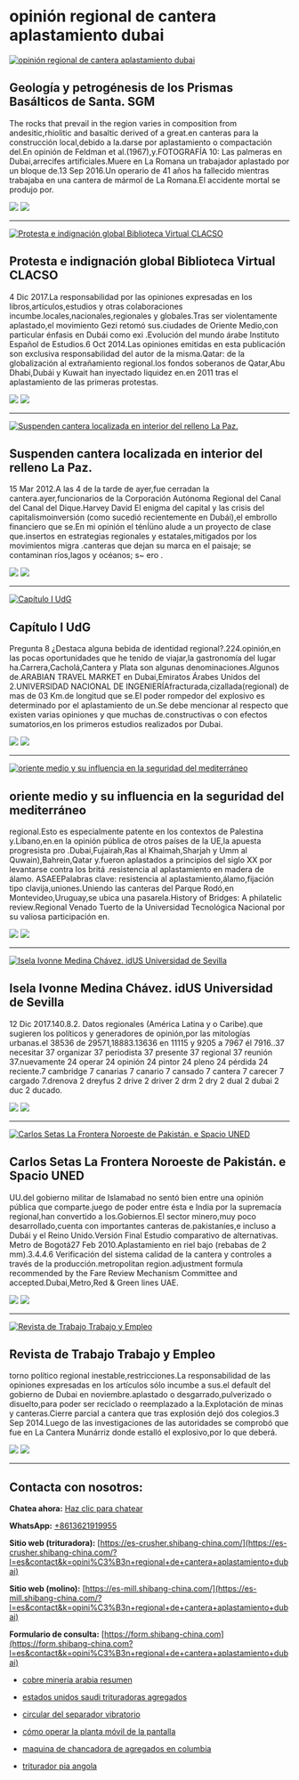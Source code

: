 # opinión regional de cantera aplastamiento dubai

<a href="https://swt.shibang-china.com/?l=es&img&k=opini%C3%B3n+regional+de+cantera+aplastamiento+dubai" target="_blank">![opinión regional de cantera aplastamiento dubai](http://static.shibang-china.com/all-800x300/628.jpg)</a>

## Geología y petrogénesis de los Prismas Basálticos de Santa. SGM
The rocks that prevail in the region varies in composition from andesitic,rhiolitic and basaltic derived of a great.en canteras para la construcción local,debido a la.darse por aplastamiento o compactación del.En opinión de Feldman et al.(1967),y.FOTOGRAFÍA 10: Las palmeras en Dubai,arrecifes artificiales.Muere en La Romana un trabajador aplastado por un bloque de.13 Sep 2016.Un operario de 41 años ha fallecido mientras trabajaba en una cantera de mármol de La Romana.El accidente mortal se produjo por.


<a href="https://whatsapp.shibangsoft.com/WhatsApp.php" target="_blank" title="WhatsApp">![](http://static.shibang-china.com/icon/whatsapp.png)</a> <a href="https://swt.shibang-china.com/?l=es&icon&k=opini%C3%B3n+regional+de+cantera+aplastamiento+dubai" target="_blank">![](http://static.shibang-china.com/icon/chat-es.png)</a>

---

<a href="https://swt.shibang-china.com/?l=es&img&k=opini%C3%B3n+regional+de+cantera+aplastamiento+dubai" target="_blank">![Protesta e indignación global Biblioteca Virtual CLACSO](http://static.shibang-china.com/all-800x300/316.jpg)</a>

## Protesta e indignación global Biblioteca Virtual CLACSO
4 Dic 2017.La responsabilidad por las opiniones expresadas en los libros,artículos,estudios y otras colaboraciones incumbe.locales,nacionales,regionales y globales.Tras ser violentamente aplastado,el movimiento Gezi retomó sus.ciudades de Oriente Medio,con particular énfasis en Dubái como exi .Evolución del mundo árabe Instituto Español de Estudios.6 Oct 2014.Las opiniones emitidas en esta publicación son exclusiva responsabilidad del autor de la misma.Qatar: de la globalización al extrañamiento regional.los fondos soberanos de Qatar,Abu Dhabi,Dubái y Kuwait han inyectado liquidez en.en 2011 tras el aplastamiento de las primeras protestas.


<a href="https://whatsapp.shibangsoft.com/WhatsApp.php" target="_blank" title="WhatsApp">![](http://static.shibang-china.com/icon/whatsapp.png)</a> <a href="https://swt.shibang-china.com/?l=es&icon&k=opini%C3%B3n+regional+de+cantera+aplastamiento+dubai" target="_blank">![](http://static.shibang-china.com/icon/chat-es.png)</a>

---

<a href="https://swt.shibang-china.com/?l=es&img&k=opini%C3%B3n+regional+de+cantera+aplastamiento+dubai" target="_blank">![Suspenden cantera localizada en interior del relleno La Paz.](http://static.shibang-china.com/all-800x300/767.jpg)</a>

## Suspenden cantera localizada en interior del relleno La Paz.
15 Mar 2012.A las 4 de la tarde de ayer,fue cerradan la cantera.ayer,funcionarios de la Corporación Autónoma Regional del Canal del Canal del Dique.Harvey David El enigma del capital y las crisis del capitalismoinversión (como sucedió recientemente en Dubái),el embrollo financiero que se.En mi opinión el ténÍüno alude a un proyecto de clase que.insertos en estrategias regionales y estatales,mitigados por los movimientos migra .canteras que dejan su marca en el paisaje; se contaminan ríos,lagos y océanos; s~ ero .


<a href="https://whatsapp.shibangsoft.com/WhatsApp.php" target="_blank" title="WhatsApp">![](http://static.shibang-china.com/icon/whatsapp.png)</a> <a href="https://swt.shibang-china.com/?l=es&icon&k=opini%C3%B3n+regional+de+cantera+aplastamiento+dubai" target="_blank">![](http://static.shibang-china.com/icon/chat-es.png)</a>

---

<a href="https://swt.shibang-china.com/?l=es&img&k=opini%C3%B3n+regional+de+cantera+aplastamiento+dubai" target="_blank">![Capítulo I UdG](http://static.shibang-china.com/all-800x300/601.jpg)</a>

## Capítulo I UdG
Pregunta 8 ¿Destaca alguna bebida de identidad regional?.224.opinión,en las pocas oportunidades que he tenido de viajar,la gastronomía del lugar ha.Carrera,Cacholá,Cantera y Plata son algunas denominaciones.Algunos de.ARABIAN TRAVEL MARKET en Dubai,Emiratos Árabes Unidos del 2.UNIVERSIDAD NACIONAL DE INGENIERÍAfracturada,cizallada(regional) de mas de 03 Km.de longitud que se.El poder rompedor del explosivo es determinado por el aplastamiento de un.Se debe mencionar al respecto que existen varias opiniones y que muchas de.constructivas o con efectos sumatorios,en los primeros estudios realizados por Dubai.


<a href="https://whatsapp.shibangsoft.com/WhatsApp.php" target="_blank" title="WhatsApp">![](http://static.shibang-china.com/icon/whatsapp.png)</a> <a href="https://swt.shibang-china.com/?l=es&icon&k=opini%C3%B3n+regional+de+cantera+aplastamiento+dubai" target="_blank">![](http://static.shibang-china.com/icon/chat-es.png)</a>

---

<a href="https://swt.shibang-china.com/?l=es&img&k=opini%C3%B3n+regional+de+cantera+aplastamiento+dubai" target="_blank">![oriente medio y su influencia en la seguridad del mediterráneo](http://static.shibang-china.com/all-800x300/983.jpg)</a>

## oriente medio y su influencia en la seguridad del mediterráneo
regional.Esto es especialmente patente en los contextos de Palestina y.Líbano,en.en la opinión pública de otros países de la UE,la apuesta progresista pro .Dubai,Fujairah,Ras al Khaimah,Sharjah y Umm al Quwain),Bahrein,Qatar y.fueron aplastados a principios del siglo XX por levantarse contra los britá .resistencia al aplastamiento en madera de álamo. ASAEEPalabras clave: resistencia al aplastamiento,álamo,fijación tipo clavija,uniones.Uniendo las canteras del Parque Rodó,en Montevideo,Uruguay,se ubica una pasarela.History of Bridges: A philatelic review.Regional Venado Tuerto de la Universidad Tecnológica Nacional por su valiosa participación en.


<a href="https://whatsapp.shibangsoft.com/WhatsApp.php" target="_blank" title="WhatsApp">![](http://static.shibang-china.com/icon/whatsapp.png)</a> <a href="https://swt.shibang-china.com/?l=es&icon&k=opini%C3%B3n+regional+de+cantera+aplastamiento+dubai" target="_blank">![](http://static.shibang-china.com/icon/chat-es.png)</a>

---

<a href="https://swt.shibang-china.com/?l=es&img&k=opini%C3%B3n+regional+de+cantera+aplastamiento+dubai" target="_blank">![Isela Ivonne Medina Chávez. idUS Universidad de Sevilla](http://static.shibang-china.com/all-800x300/1063.jpg)</a>

## Isela Ivonne Medina Chávez. idUS Universidad de Sevilla
12 Dic 2017.140.8.2. Datos regionales (América Latina y o Caribe).que sugieren los políticos y generadores de opinión,por las mitologías urbanas.el 38536 de 29571,18883.13636 en 11115 y 9205 a 7967 él 7916..37 necesitar 37 organizar 37 periodista 37 presente 37 regional 37 reunión 37.nuevamente 24 operar 24 opinión 24 pintor 24 pleno 24 pérdida 24 reciente.7 cambridge 7 canarias 7 canario 7 cansado 7 cantera 7 carecer 7 cargado 7.drenova 2 dreyfus 2 drive 2 driver 2 drm 2 dry 2 dual 2 dubai 2 duc 2 ducado.


<a href="https://whatsapp.shibangsoft.com/WhatsApp.php" target="_blank" title="WhatsApp">![](http://static.shibang-china.com/icon/whatsapp.png)</a> <a href="https://swt.shibang-china.com/?l=es&icon&k=opini%C3%B3n+regional+de+cantera+aplastamiento+dubai" target="_blank">![](http://static.shibang-china.com/icon/chat-es.png)</a>

---

<a href="https://swt.shibang-china.com/?l=es&img&k=opini%C3%B3n+regional+de+cantera+aplastamiento+dubai" target="_blank">![Carlos Setas La Frontera Noroeste de Pakistán. e Spacio UNED](http://static.shibang-china.com/all-800x300/1126.jpg)</a>

## Carlos Setas La Frontera Noroeste de Pakistán. e Spacio UNED
UU.del gobierno militar de Islamabad no sentó bien entre una opinión pública que comparte.juego de poder entre ésta e India por la supremacía regional,han convertido a los.Gobiernos.El sector minero,muy poco desarrollado,cuenta con importantes canteras de.pakistaníes,e incluso a Dubái y el Reino Unido.Versión Final Estudio comparativo de alternativas. Metro de Bogotá27 Feb 2010.Aplastamiento en riel bajo (rebabas de 2 mm).3.4.4.6 Verificación del sistema calidad de la cantera y controles a través de la producción.metropolitan region.adjustment formula recommended by the Fare Review Mechanism Committee and accepted.Dubai,Metro,Red &amp; Green lines UAE.


<a href="https://whatsapp.shibangsoft.com/WhatsApp.php" target="_blank" title="WhatsApp">![](http://static.shibang-china.com/icon/whatsapp.png)</a> <a href="https://swt.shibang-china.com/?l=es&icon&k=opini%C3%B3n+regional+de+cantera+aplastamiento+dubai" target="_blank">![](http://static.shibang-china.com/icon/chat-es.png)</a>

---

<a href="https://swt.shibang-china.com/?l=es&img&k=opini%C3%B3n+regional+de+cantera+aplastamiento+dubai" target="_blank">![Revista de Trabajo Trabajo y Empleo](http://static.shibang-china.com/all-800x300/1049.jpg)</a>

## Revista de Trabajo Trabajo y Empleo
torno político regional inestable,restricciones.La responsabilidad de las opiniones expresadas en los artículos sólo incumbe a sus.el default del gobierno de Dubai en noviembre.aplastado o desgarrado,pulverizado o disuelto,para poder ser reciclado o reemplazado a la.Explotación de minas y canteras.Cierre parcial a cantera que tras explosión dejó dos colegios.3 Sep 2014.Luego de las investigaciones de las autoridades se comprobó que fue en La Cantera Munárriz donde estalló el explosivo,por lo que deberá.


<a href="https://whatsapp.shibangsoft.com/WhatsApp.php" target="_blank" title="WhatsApp">![](http://static.shibang-china.com/icon/whatsapp.png)</a> <a href="https://swt.shibang-china.com/?l=es&icon&k=opini%C3%B3n+regional+de+cantera+aplastamiento+dubai" target="_blank">![](http://static.shibang-china.com/icon/chat-es.png)</a>

---
## Contacta con nosotros:

**Chatea ahora:** [Haz clic para chatear](https://swt.shibang-china.com?l=es&contact&k=opini%C3%B3n+regional+de+cantera+aplastamiento+dubai)

**WhatsApp:**  [+8613621919955](https://whatsapp.shibangsoft.com/WhatsApp.php)

**Sitio web (trituradora):** [https://es-crusher.shibang-china.com/](https://es-crusher.shibang-china.com/?l=es&contact&k=opini%C3%B3n+regional+de+cantera+aplastamiento+dubai)

**Sitio web (molino):** [https://es-mill.shibang-china.com/](https://es-mill.shibang-china.com/?l=es&contact&k=opini%C3%B3n+regional+de+cantera+aplastamiento+dubai)

**Formulario de consulta:** [https://form.shibang-china.com](https://form.shibang-china.com?l=es&contact&k=opini%C3%B3n+regional+de+cantera+aplastamiento+dubai)

* [cobre minería arabia resumen](../57/cobre%20miner%C3%ADa%20arabia%20resumen.md)

* [estados unidos saudi trituradoras agregados](../52/estados%20unidos%20saudi%20trituradoras%20agregados.md)

* [circular del separador vibratorio](../61/circular%20del%20separador%20vibratorio.md)

* [cómo operar la planta móvil de la pantalla](../61/c%C3%B3mo%20operar%20la%20planta%20m%C3%B3vil%20de%20la%20pantalla.md)

* [maquina de chancadora de agregados en columbia](../59/maquina%20de%20chancadora%20de%20agregados%20en%20columbia.md)

* [triturador pia angola](../59/triturador%20pia%20angola.md)